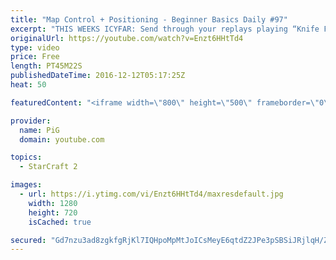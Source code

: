 ```yaml
---
title: "Map Control + Positioning - Beginner Basics Daily #97"
excerpt: "THIS WEEKS ICYFAR: Send through your replays playing “Knife Fight in a Phone Booth - You can't go above 40 workers ever”. The more back and forth or creative the better! Send submissions to eonblu95@gmail.com as attachment AND only ICYFAR as title! Lastest submission until the second daily of the week."
originalUrl: https://youtube.com/watch?v=Enzt6HHtTd4
type: video
price: Free
length: PT45M22S
publishedDateTime: 2016-12-12T05:17:25Z
heat: 50

featuredContent: "<iframe width=\"800\" height=\"500\" frameborder=\"0\" src=\"https://www.youtube.com/embed/Enzt6HHtTd4\" allow=\"accelerometer; autoplay; encrypted-media; gyroscope; picture-in-picture\" allowfullscreen></iframe>"

provider:
  name: PiG
  domain: youtube.com

topics:
  - StarCraft 2

images:
  - url: https://i.ytimg.com/vi/Enzt6HHtTd4/maxresdefault.jpg
    width: 1280
    height: 720
    isCached: true

secured: "Gd7nzu3ad8zgkfgRjKl7IQHpoMpMtJoICsMeyE6qtdZ2JPe3pSBSiJRjlqH/ZwVCo1yI1/a0eCvG4YWWOePlg5TO1DJPplI4wzEKYCYe72MitzdtrRG7Wa4I+voi7T/E8pKU3XB3fUpSKSzpwkNccIaBMEKcHk+kzIZu1Wue7kVnINpW+IuUoqO7bETHccJIZ8IhoLYBLtFMw4ePum3j7OpqD9Bj2m9XMBWEUSlRfKSGlUXRA+M2XeqI0z4XM6vQZ0S5B8L8G3YzPyNfMMcAwiT/fgFyO1IwlxFSXZbm8mjp93xBt3JKNq6vKoe1QZBuWXapWwqjOOxt14IAbbXNlVSYrvC50+4M2sNKqrkWTiNnftvYiO/aB4SI9i6yhmPdCG9CgkufOa4AxNyjvIp4Y48dpgE/L1kUBf/fxfqxuEM=;ZYjcb9o22uoOF2dsoD4Nzg=="
---
```


